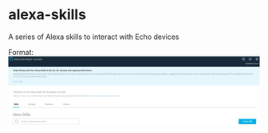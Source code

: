 # alexa-skills
A series of Alexa skills to interact with Echo devices

Format: ![Alt Text](/img/1.png)
